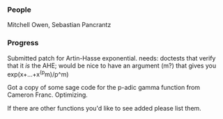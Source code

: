 

### People

Mitchell Owen, Sebastian Pancrantz 


### Progress

Submitted patch for Artin-Hasse exponential. needs: doctests that verify that it _is_ the AHE; would be nice to have an argument (m?) that gives you exp(x+...+x<sup>(p</sup>m)/p^m) 

Got a copy of some sage code for the p-adic gamma function from Cameron Franc.  Optimizing. 

If there are other functions you'd like to see added please list them. 
